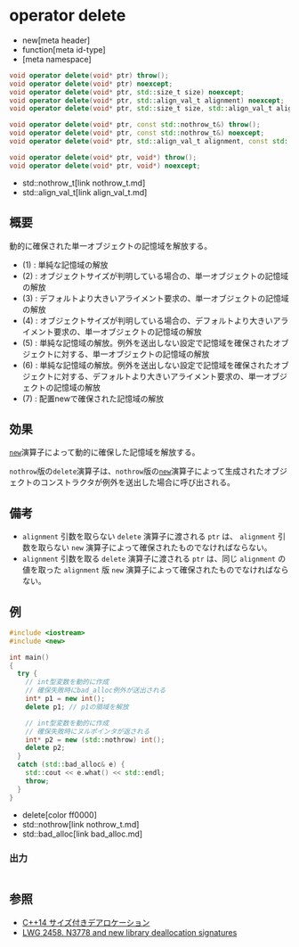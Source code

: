 # operator delete
* new[meta header]
* function[meta id-type]
* [meta namespace]

```cpp
void operator delete(void* ptr) throw();                                                // (1) C++03 まで
void operator delete(void* ptr) noexcept;                                               // (1) C++11 から
void operator delete(void* ptr, std::size_t size) noexcept;                             // (2) C++14 から
void operator delete(void* ptr, std::align_val_t alignment) noexcept;                   // (3) C++17 から
void operator delete(void* ptr, std::size_t size, std::align_val_t alignment) noexcept; // (4) C++17 から

void operator delete(void* ptr, const std::nothrow_t&) throw();                              // (5) C++03 まで
void operator delete(void* ptr, const std::nothrow_t&) noexcept;                             // (5) C++11 から
void operator delete(void* ptr, std::align_val_t alignment, const std::nothrow_t&) noexcept; // (6) C++17 から

void operator delete(void* ptr, void*) throw();                                     // (7) C++03 まで
void operator delete(void* ptr, void*) noexcept;                                    // (7) C++11 から
```
* std::nothrow_t[link nothrow_t.md]
* std::align_val_t[link align_val_t.md]

## 概要
動的に確保された単一オブジェクトの記憶域を解放する。

- (1) : 単純な記憶域の解放
- (2) : オブジェクトサイズが判明している場合の、単一オブジェクトの記憶域の解放
- (3) : デフォルトより大きいアライメント要求の、単一オブジェクトの記憶域の解放
- (4) : オブジェクトサイズが判明している場合の、デフォルトより大きいアライメント要求の、単一オブジェクトの記憶域の解放
- (5) : 単純な記憶域の解放。例外を送出しない設定で記憶域を確保されたオブジェクトに対する、単一オブジェクトの記憶域の解放
- (6) : 単純な記憶域の解放。例外を送出しない設定で記憶域を確保されたオブジェクトに対する、デフォルトより大きいアライメント要求の、単一オブジェクトの記憶域の解放
- (7) : 配置newで確保された記憶域の解放


## 効果
[`new`](op_new.md)演算子によって動的に確保した記憶域を解放する。

`nothrow`版の`delete`演算子は、`nothrow`版の[`new`](op_new.md)演算子によって生成されたオブジェクトのコンストラクタが例外を送出した場合に呼び出される。


## 備考
- `alignment` 引数を取らない `delete` 演算子に渡される `ptr` は、 `alignment` 引数を取らない `new` 演算子によって確保されたものでなければならない。
- `alignment` 引数を取る `delete` 演算子に渡される `ptr` は、同じ `alignment` の値を取った `alignment` 版 `new` 演算子によって確保されたものでなければならない。


## 例
```cpp example
#include <iostream>
#include <new>

int main()
{
  try {
    // int型変数を動的に作成
    // 確保失敗時にbad_alloc例外が送出される
    int* p1 = new int();
    delete p1; // p1の領域を解放

    // int型変数を動的に作成
    // 確保失敗時にヌルポインタが返される
    int* p2 = new (std::nothrow) int();
    delete p2;
  }
  catch (std::bad_alloc& e) {
    std::cout << e.what() << std::endl;
    throw;
  }
}
```
* delete[color ff0000]
* std::nothrow[link nothrow_t.md]
* std::bad_alloc[link bad_alloc.md]

### 出力
```
```


## 参照
- [C++14 サイズ付きデアロケーション](/lang/cpp14/sized_deallocation.md)
- [LWG 2458. N3778 and new library deallocation signatures](https://wg21.cmeerw.net/lwg/issue2458)
